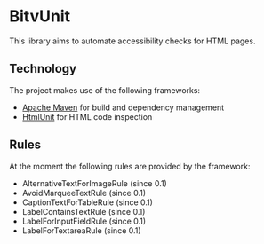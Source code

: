 BitvUnit
=============

This library aims to automate accessibility checks for HTML pages.

Technology
-------------

The project makes use of the following frameworks:

* [Apache Maven](http://maven.apache.org/) for build and dependency management
* [HtmlUnit](http://htmlunit.sourceforge.net/) for HTML code inspection

Rules
-------------

At the moment the following rules are provided by the framework:

* AlternativeTextForImageRule (since 0.1)
* AvoidMarqueeTextRule (since 0.1)
* CaptionTextForTableRule (since 0.1)
* LabelContainsTextRule (since 0.1)
* LabelForInputFieldRule (since 0.1)
* LabelForTextareaRule (since 0.1)